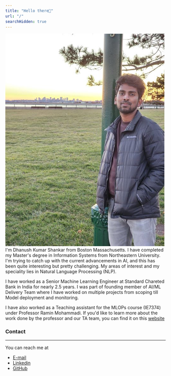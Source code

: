 ```yaml
---
title: "Hello there👋"
url: "/"
searchHidden: true
---
```


![Dhanush](/static/img/dhanush.jpg)
I'm Dhanush Kumar Shankar from Boston Massachusetts. I have completed my Master's degree in Information Systems from Northeastern University. I'm trying to catch up with the current advancements in AI, and this has been quite interesting but pretty challenging. My areas of interest and my speciality lies in Natural Language Processing (NLP).<br>

I have worked as a Senior Machine Learning Engineer at Standard Chareted Bank in India for nearly 2.5 years. I was part of founding member of AI/ML Delivery Team where I have worked on multiple projects from scoping till Model deployment and monitoring.

I have also worked as a Teaching assistant for the MLOPs course (IE7374) under Professor Ramin Mohammadi. If you'd like to learn more about the work done by the professor and our TA team, you can find it on this [website](https://www.mlwithramin.com/mlops/)

### Contact
---
You can reach me at 
- [E-mail](shankardhanushkumar@gmail.com ) 
- [Linkedin](https://www.linkedin.com/in/dhanushkumarshankar/) <br>
- [GitHub](https://github.com/shankar-dh) <br>